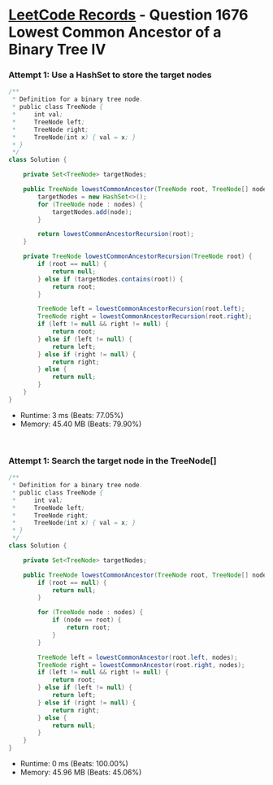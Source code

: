 # [LeetCode Records](../../README.md) - Question 1676 Lowest Common Ancestor of a Binary Tree IV

### Attempt 1: Use a HashSet to store the target nodes
```java
/**
 * Definition for a binary tree node.
 * public class TreeNode {
 *     int val;
 *     TreeNode left;
 *     TreeNode right;
 *     TreeNode(int x) { val = x; }
 * }
 */
class Solution {

    private Set<TreeNode> targetNodes;

    public TreeNode lowestCommonAncestor(TreeNode root, TreeNode[] nodes) {
        targetNodes = new HashSet<>();
        for (TreeNode node : nodes) {
            targetNodes.add(node);
        }

        return lowestCommonAncestorRecursion(root);
    }

    private TreeNode lowestCommonAncestorRecursion(TreeNode root) {
        if (root == null) {
            return null;
        } else if (targetNodes.contains(root)) {
            return root;
        }

        TreeNode left = lowestCommonAncestorRecursion(root.left);
        TreeNode right = lowestCommonAncestorRecursion(root.right);
        if (left != null && right != null) {
            return root;
        } else if (left != null) {
            return left;
        } else if (right != null) {
            return right;
        } else {
            return null;
        }
    }
}
```
- Runtime: 3 ms (Beats: 77.05%)
- Memory: 45.40 MB (Beats: 79.90%)

<br>

### Attempt 1: Search the target node in the TreeNode[]
```java
/**
 * Definition for a binary tree node.
 * public class TreeNode {
 *     int val;
 *     TreeNode left;
 *     TreeNode right;
 *     TreeNode(int x) { val = x; }
 * }
 */
class Solution {

    private Set<TreeNode> targetNodes;

    public TreeNode lowestCommonAncestor(TreeNode root, TreeNode[] nodes) {
        if (root == null) {
            return null;
        }

        for (TreeNode node : nodes) {
            if (node == root) {
                return root;
            }
        }

        TreeNode left = lowestCommonAncestor(root.left, nodes);
        TreeNode right = lowestCommonAncestor(root.right, nodes);
        if (left != null && right != null) {
            return root;
        } else if (left != null) {
            return left;
        } else if (right != null) {
            return right;
        } else {
            return null;
        }
    }
}
```
- Runtime: 0 ms (Beats: 100.00%)
- Memory: 45.96 MB (Beats: 45.06%)

<br>

